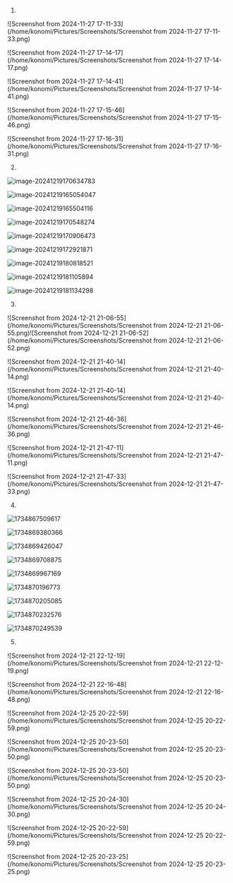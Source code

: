 1. 

![Screenshot from 2024-11-27 17-11-33](/home/konomi/Pictures/Screenshots/Screenshot from 2024-11-27 17-11-33.png)

![Screenshot from 2024-11-27 17-14-17](/home/konomi/Pictures/Screenshots/Screenshot from 2024-11-27 17-14-17.png)

![Screenshot from 2024-11-27 17-14-41](/home/konomi/Pictures/Screenshots/Screenshot from 2024-11-27 17-14-41.png)

![Screenshot from 2024-11-27 17-15-46](/home/konomi/Pictures/Screenshots/Screenshot from 2024-11-27 17-15-46.png)

![Screenshot from 2024-11-27 17-16-31](/home/konomi/Pictures/Screenshots/Screenshot from 2024-11-27 17-16-31.png)

2. 

![image-20241219170634783](/home/konomi/.config/Typora/typora-user-images/image-20241219170634783.png)

![image-20241219165054047](/home/konomi/.config/Typora/typora-user-images/image-20241219165054047.png)

![image-20241219165504116](/home/konomi/.config/Typora/typora-user-images/image-20241219165504116.png)

![image-20241219170548274](/home/konomi/.config/Typora/typora-user-images/image-20241219170548274.png)

![image-20241219170906473](/home/konomi/.config/Typora/typora-user-images/image-20241219170906473.png)

![image-20241219172921871](/home/konomi/.config/Typora/typora-user-images/image-20241219172921871.png)

![image-20241219180818521](/home/konomi/.config/Typora/typora-user-images/image-20241219180818521.png)

![image-20241219181105894](/home/konomi/.config/Typora/typora-user-images/image-20241219181105894.png)

![image-20241219181134298](/home/konomi/.config/Typora/typora-user-images/image-20241219181134298.png)

3.

![Screenshot from 2024-12-21 21-06-55](/home/konomi/Pictures/Screenshots/Screenshot from 2024-12-21 21-06-55.png)![Screenshot from 2024-12-21 21-06-52](/home/konomi/Pictures/Screenshots/Screenshot from 2024-12-21 21-06-52.png)

![Screenshot from 2024-12-21 21-40-14](/home/konomi/Pictures/Screenshots/Screenshot from 2024-12-21 21-40-14.png)

![Screenshot from 2024-12-21 21-40-14](/home/konomi/Pictures/Screenshots/Screenshot from 2024-12-21 21-40-14.png)

![Screenshot from 2024-12-21 21-46-36](/home/konomi/Pictures/Screenshots/Screenshot from 2024-12-21 21-46-36.png)

![Screenshot from 2024-12-21 21-47-11](/home/konomi/Pictures/Screenshots/Screenshot from 2024-12-21 21-47-11.png)

![Screenshot from 2024-12-21 21-47-33](/home/konomi/Pictures/Screenshots/Screenshot from 2024-12-21 21-47-33.png)

4.

![1734867509617](/home/konomi/Pictures/Screenshots/1734867509617.png)

![1734869380366](/home/konomi/Pictures/Screenshots/1734869380366.png)

![1734869426047](/home/konomi/Pictures/Screenshots/1734869426047.png)

![1734869708875](/home/konomi/Pictures/Screenshots/1734869708875.png)

![1734869967169](/home/konomi/Pictures/Screenshots/1734869967169.png)

![1734870196773](/home/konomi/Pictures/Screenshots/1734870196773.png)

![1734870205085](/home/konomi/Pictures/Screenshots/1734870205085.png)

![1734870232576](/home/konomi/Pictures/Screenshots/1734870232576.png)

![1734870249539](/home/konomi/Pictures/Screenshots/1734870249539.png)

5.

![Screenshot from 2024-12-21 22-12-19](/home/konomi/Pictures/Screenshots/Screenshot from 2024-12-21 22-12-19.png)

![Screenshot from 2024-12-21 22-16-48](/home/konomi/Pictures/Screenshots/Screenshot from 2024-12-21 22-16-48.png)

![Screenshot from 2024-12-25 20-22-59](/home/konomi/Pictures/Screenshots/Screenshot from 2024-12-25 20-22-59.png)

![Screenshot from 2024-12-25 20-23-50](/home/konomi/Pictures/Screenshots/Screenshot from 2024-12-25 20-23-50.png)

![Screenshot from 2024-12-25 20-23-50](/home/konomi/Pictures/Screenshots/Screenshot from 2024-12-25 20-23-50.png)

![Screenshot from 2024-12-25 20-24-30](/home/konomi/Pictures/Screenshots/Screenshot from 2024-12-25 20-24-30.png)

![Screenshot from 2024-12-25 20-22-59](/home/konomi/Pictures/Screenshots/Screenshot from 2024-12-25 20-22-59.png)

![Screenshot from 2024-12-25 20-23-25](/home/konomi/Pictures/Screenshots/Screenshot from 2024-12-25 20-23-25.png)
